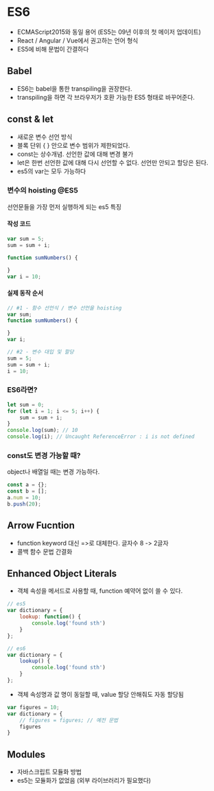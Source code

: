 # ES6
- ECMAScript2015와 동일 용어 (ES5는 09년 이후의 첫 메이저 업데이트)
- React / Angular / Vue에서 권고하는 언어 형식
- ES5에 비해 문법이 간결하다

## Babel
- ES6는 babel을 통한 transpiling을 권장한다.
- transpiling을 하면 각 브라우저가 호환 가능한 ES5 형태로 바꾸어준다.

## const & let
- 새로운 변수 선언 방식
- 블록 단위 { } 안으로 변수 범위가 제한되었다.
- const는 상수개념. 선언한 값에 대해 변경 불가
- let은 한번 선언한 값에 대해 다시 선언할 수 없다. 선언만 안되고 할당은 된다.
- es5의 var는 모두 가능하다

### 변수의 hoisting @ES5
선언문들을 가장 먼저 실행하게 되는 es5 특징

#### 작성 코드
``` js
var sum = 5;
sum = sum + i;

function sumNumbers() {

}
var i = 10;
```

#### 실제 동작 순서
``` js
// #1 - 함수 선언식 / 변수 선언을 hoisting
var sum;
function sumNumbers() {

}
var i;

// #2 - 변수 대입 및 할당
sum = 5;
sum = sum + i;
i = 10;
```

### ES6라면?
``` js
let sum = 0;
for (let i = 1; i <= 5; i++) {
    sum = sum + i;
}
console.log(sum); // 10
console.log(i); // Uncaught ReferenceError : i is not defined
```

### const도 변경 가능할 때?
object나 배열일 때는 변경 가능하다.
``` js
const a = {};
const b = [];
a.num = 10;
b.push(20);
```

## Arrow Fucntion
- function keyword 대신 =>로 대체한다. 글자수 8 -> 2글자
- 콜백 함수 문법 간결화

## Enhanced Object Literals
- 객체 속성을 메서드로 사용할 때, function 예약어 없이 쓸 수 있다.

``` js
// es5
var dictionary = {
    lookup: function() {
        console.log('found sth')
    }
};

// es6
var dictionary = {
    lookup() {
        console.log('found sth')
    }
};
```

- 객체 속성명과 값 명이 동일할 때, value 할당 안해줘도 자동 할당됨
``` js
var figures = 10;
var dictionary = {
    // figures = figures; // 예전 문법
    figures
}
```

## Modules
- 자바스크립트 모듈화 방법
- es5는 모듈화가 없었음 (외부 라이브러리가 필요했다)
